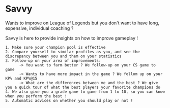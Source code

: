 # Savvy

Wants to improve on League of Legends but you don't want to have long, expensive, individual coaching ?

Savvy is here to provide insights on how to improve gameplay !

    1. Make sure your champion pool is effective
    2. Compare yourself to similar profiles as you, and see the discrepancy between you and them on your statistics
    3. Follow-up on your area of improvements:
          -> You want to farm better ? We follow-up on your CS game to game
          -> Wants to have more impact in the game ? We follom up on your KP% and KP%@15
          -> What are the differences between me and the best ? We give you a quick tour of what the best players your favorite champions do
    4. We also give you a grade game to game from 1 to 10, so you can know when you perform the best !
    5. Automatic advices on whether you should play or not !
